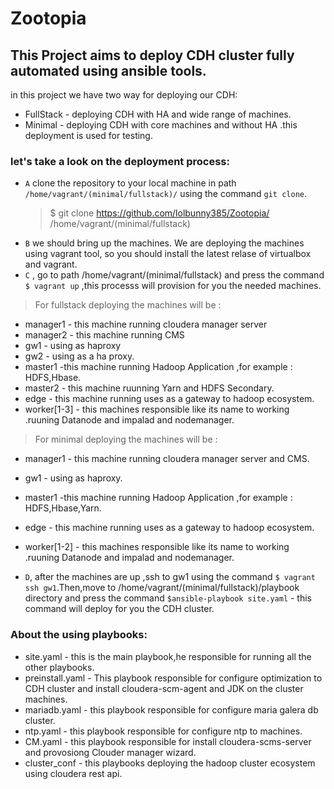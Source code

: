 # Zootopia
## This Project aims to deploy CDH cluster fully automated using ansible tools.
in this project we have two way for deploying our CDH:
- FullStack  - deploying CDH with HA and wide range of machines.
- Minimal - deploying CDH with core machines and without HA .this deployment is used for testing.

### let's take a look on the deployment process:
- `A` clone the repository to your local machine in path `/home/vagrant/(minimal/fullstack)/` using the command `git clone`.
  > $ git clone https://github.com/lolbunny385/Zootopia/ /home/vagrant/(minimal/fullstack)
- `B` we should bring up the machines. We are deploying the machines using vagrant tool, so you should install the latest relase of virtualbox and vagrant.
- `C` , go to path /home/vagrant/(minimal/fullstack) and press the command `$ vagrant up` ,this processs will provision for you the needed machines. 
> For fullstack deploying the machines will be :
  - manager1 - this machine running cloudera manager server
  - manager2 - this machine running CMS
  - gw1  - using as haproxy
  - gw2 - using as a ha proxy.
  - master1 -this machine running Hadoop Application ,for example : HDFS,Hbase.
  - master2 - this machine ruunning Yarn and HDFS Secondary.
  - edge - this machine running uses as a gateway to hadoop ecosystem.
  - worker[1-3] - this machines responsible like its name to working .ruuning Datanode and impalad and nodemanager.
  
  > For minimal deploying the machines will be :
  - manager1 - this machine running cloudera manager server and CMS.
  - gw1  - using as haproxy.
  - master1 -this machine running Hadoop Application ,for example : HDFS,Hbase,Yarn.
  - edge - this machine running uses as a gateway to hadoop ecosystem.
  - worker[1-2] - this machines responsible like its name to working .ruuning Datanode and impalad and nodemanager.
 
- `D`, after the machines are up ,ssh to gw1 using the command `$ vagrant ssh gw1`.Then,move to /home/vagrant/(minimal/fullstack)/playbook directory and press the command `$ansible-playbook site.yaml` - this command will deploy for you the CDH cluster.
### About the using playbooks:
- site.yaml - this is the main playbook,he responsible for running all the other playbooks.
- preinstall.yaml - This playbook responsible for configure optimization to CDH cluster and install cloudera-scm-agent and JDK on the cluster machines.
- mariadb.yaml - this playbook responsible for configure maria galera db cluster.
- ntp.yaml - this playbook responsible for configure ntp to machines.
- CM.yaml - this playbook responsible for install cloudera-scms-server and provosiong Clouder manager wizard.
- cluster_conf - this playbooks deploying the hadoop cluster ecosystem using cloudera rest api.


